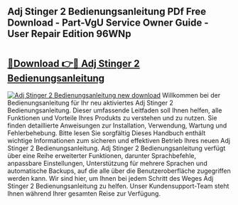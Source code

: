 ## Adj Stinger 2 Bedienungsanleitung PDf Free Download - Part-VgU Service Owner Guide - User Repair Edition 96WNp

# <h2><a href="http://df5e9d4.blite.top/?on=Adj+Stinger+2+Bedienungsanleitung">🔗Download 👉🔴 Adj Stinger 2 Bedienungsanleitung</a></h2>

[![Adj Stinger 2 Bedienungsanleitung new download](https://i.imgur.com/lujVjoI.png)](http://df5e9d4.blite.top/?on=Adj+Stinger+2+Bedienungsanleitung)
Willkommen bei der Bedienungsanleitung für Ihr neu aktiviertes Adj Stinger 2 Bedienungsanleitung. Dieser umfassende Leitfaden soll Ihnen helfen, alle Funktionen und Vorteile Ihres Produkts zu verstehen und zu nutzen. Sie finden detaillierte Anweisungen zur Installation, Verwendung, Wartung und Fehlerbehebung. Bitte lesen Sie sorgfältig Dieses Handbuch enthält wichtige Informationen zum sicheren und effektiven Betrieb Ihres neuen Adj Stinger 2 Bedienungsanleitung. Adj Stinger 2 Bedienungsanleitung verfügt über eine Reihe erweiterter Funktionen, darunter Sprachbefehle, anpassbare Einstellungen, Unterstützung für mehrere Sprachen und automatische Backups, auf die alle über die Benutzeroberfläche zugegriffen werden kann. Wir sind hier, um Ihnen bei jedem Schritt des Weges Adj Stinger 2 Bedienungsanleitung zu helfen. Unser Kundensupport-Team steht Ihnen während Ihrer gesamten Reise zur Verfügung.
